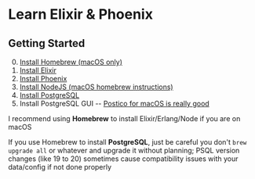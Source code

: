 # Learn Elixir & Phoenix

## Getting Started

0. [Install Homebrew (macOS only)](https://brew.sh/)
1. [Install Elixir](https://elixir-lang.org/install.html)
2. [Install Phoenix](https://phoenixframework.org/)
3. [Install NodeJS (macOS homebrew instructions)](https://www.dyclassroom.com/howto-mac/how-to-install-nodejs-and-npm-on-mac-using-homebrew)
4. [Install PostgreSQL](https://www.postgresql.org/download/)
5. Install PostgreSQL GUI -- [Postico for macOS is really good](https://eggerapps.at/postico/)

I recommend using **Homebrew** to install Elixir/Erlang/Node if you are on macOS

If you use Homebrew to install **PostgreSQL**, just be careful you don't `brew upgrade all` or whatever and upgrade it without planning; PSQL version changes (like 19 to 20) sometimes cause compatibility issues with your data/config if not done properly
